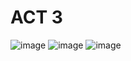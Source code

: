 # ACT 3

![image](https://github.com/user-attachments/assets/071ce912-b5d9-4305-bfca-b61ba0e259f9)
![image](https://github.com/user-attachments/assets/1b4b39c0-bb9c-4789-9363-270bf03425af)
![image](https://github.com/user-attachments/assets/966f39dd-363a-4074-b75b-31e01af1ca3a)


